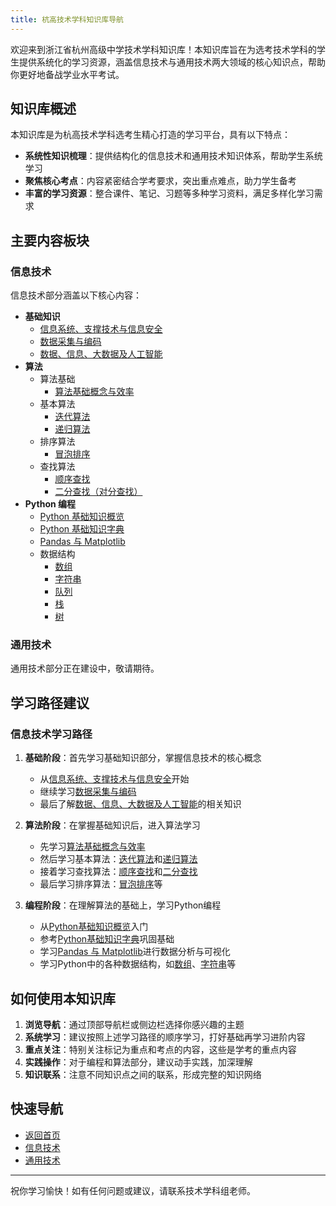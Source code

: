 ```yaml
---
title: 杭高技术学科知识库导航
---
```


欢迎来到浙江省杭州高级中学技术学科知识库！本知识库旨在为选考技术学科的学生提供系统化的学习资源，涵盖信息技术与通用技术两大领域的核心知识点，帮助你更好地备战学业水平考试。

## 知识库概述

本知识库是为杭高技术学科选考生精心打造的学习平台，具有以下特点：

- **系统性知识梳理**：提供结构化的信息技术和通用技术知识体系，帮助学生系统学习
- **聚焦核心考点**：内容紧密结合学考要求，突出重点难点，助力学生备考
- **丰富的学习资源**：整合课件、笔记、习题等多种学习资料，满足多样化学习需求

## 主要内容板块

### 信息技术

信息技术部分涵盖以下核心内容：

- **基础知识**
  - [信息系统、支撑技术与信息安全](/information-technology/basic-knowledge/information-systems-support-security)
  - [数据采集与编码](/information-technology/basic-knowledge/data-acquisition-encoding)
  - [数据、信息、大数据及人工智能](/information-technology/basic-knowledge/data-information-bigdata-ai)
- **算法**
  - 算法基础
    - [算法基础概念与效率](/information-technology/algorithms/algorithm-concepts/efficiency-and-concepts)
  - 基本算法
    - [迭代算法](/information-technology/algorithms/basic-algorithms/iterative-algorithm)
    - [递归算法](/information-technology/algorithms/basic-algorithms/recursive-algorithm)
  - 排序算法
    - [冒泡排序](/information-technology/algorithms/sorting/bubble-sort)
  - 查找算法
    - [顺序查找](/information-technology/algorithms/searching/sequential-search)
    - [二分查找（对分查找）](/information-technology/algorithms/searching/binary-search)
- **Python 编程**
  - [Python 基础知识概览](/information-technology/programming-languages/python/index)
  - [Python 基础知识字典](/information-technology/programming-languages/python/python-basic-dictionary)
  - [Pandas 与 Matplotlib](/information-technology/programming-languages/python/python-pandas-matplotlib)
  - 数据结构
    - [数组](/information-technology/programming-languages/python/data-structures/arrays)
    - [字符串](/information-technology/programming-languages/python/data-structures/strings)
    - [队列](/information-technology/programming-languages/python/data-structures/queues)
    - [栈](/information-technology/programming-languages/python/data-structures/stacks)
    - [树](/information-technology/programming-languages/python/data-structures/trees)

### 通用技术

通用技术部分正在建设中，敬请期待。

## 学习路径建议

### 信息技术学习路径

1. **基础阶段**：首先学习基础知识部分，掌握信息技术的核心概念
   - 从[信息系统、支撑技术与信息安全](/information-technology/basic-knowledge/information-systems-support-security)开始
   - 继续学习[数据采集与编码](/information-technology/basic-knowledge/data-acquisition-encoding)
   - 最后了解[数据、信息、大数据及人工智能](/information-technology/basic-knowledge/data-information-bigdata-ai)的相关知识

2. **算法阶段**：在掌握基础知识后，进入算法学习
   - 先学习[算法基础概念与效率](/information-technology/algorithms/algorithm-concepts/efficiency-and-concepts)
   - 然后学习基本算法：[迭代算法](/information-technology/algorithms/basic-algorithms/iterative-algorithm)和[递归算法](/information-technology/algorithms/basic-algorithms/recursive-algorithm)
   - 接着学习查找算法：[顺序查找](/information-technology/algorithms/searching/sequential-search)和[二分查找](/information-technology/algorithms/searching/binary-search)
   - 最后学习排序算法：[冒泡排序](/information-technology/algorithms/sorting/bubble-sort)等

3. **编程阶段**：在理解算法的基础上，学习Python编程
   - 从[Python基础知识概览](/information-technology/programming-languages/python/index)入门
   - 参考[Python基础知识字典](/information-technology/programming-languages/python/python-basic-dictionary)巩固基础
   - 学习[Pandas 与 Matplotlib](/information-technology/programming-languages/python/python-pandas-matplotlib)进行数据分析与可视化
   - 学习Python中的各种数据结构，如[数组](/information-technology/programming-languages/python/data-structures/arrays)、[字符串](/information-technology/programming-languages/python/data-structures/strings)等

## 如何使用本知识库

1. **浏览导航**：通过顶部导航栏或侧边栏选择你感兴趣的主题
2. **系统学习**：建议按照上述学习路径的顺序学习，打好基础再学习进阶内容
3. **重点关注**：特别关注标记为重点和考点的内容，这些是学考的重点内容
4. **实践操作**：对于编程和算法部分，建议动手实践，加深理解
5. **知识联系**：注意不同知识点之间的联系，形成完整的知识网络

## 快速导航

- [返回首页](/)
- [信息技术](/information-technology/basic-knowledge/information-systems-support-security)
- [通用技术](/general-technology/)

---

祝你学习愉快！如有任何问题或建议，请联系技术学科组老师。
